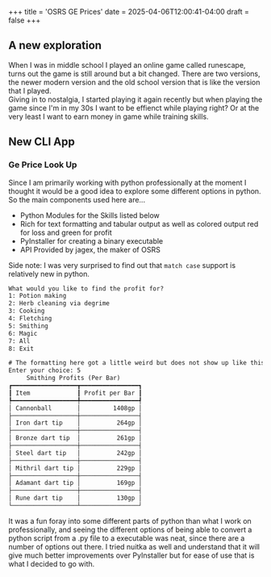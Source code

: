+++
title = 'OSRS GE Prices'
date = 2025-04-06T12:00:41-04:00
draft = false
+++

## A new exploration

When I was in middle school I played an online game called runescape, turns out the game is still around but a bit changed. There are two versions, the newer modern version and the old school version that is like the version that I played. <br>
Giving in to nostalgia, I started playing it again recently but when playing the game since I'm in my 30s I want to be effienct while playing right? Or at the very least I want to earn money in game while training skills.

## New CLI App
### Ge Price Look Up

Since I am primarily working with python professionally at the moment I thought it would be a good idea to explore some different options in python. So the main components used here are...

- Python Modules for the Skills listed below
- Rich for text formatting and tabular output as well as colored output red for loss and green for profit
- PyInstaller for creating a binary executable
- API Provided by jagex, the maker of OSRS

Side note: I was very surprised to find out that `match case` support is relatively new in python.

```txt
What would you like to find the profit for?
1: Potion making
2: Herb cleaning via degrime
3: Cooking
4: Fletching
5: Smithing
6: Magic
7: All
8: Exit

# The formatting here got a little weird but does not show up like this in the terminal.
Enter your choice: 5
     Smithing Profits (Per Bar)
┏━━━━━━━━━━━━━━━━━━┳━━━━━━━━━━━━━━━━┓
┃ Item             ┃ Profit per Bar ┃
┡━━━━━━━━━━━━━━━━━━╇━━━━━━━━━━━━━━━━┩
│ Cannonball       │         1408gp │
├──────────────────┼────────────────┤
│ Iron dart tip    │          264gp │
├──────────────────┼────────────────┤
│ Bronze dart tip  │          261gp │
├──────────────────┼────────────────┤
│ Steel dart tip   │          242gp │
├──────────────────┼────────────────┤
│ Mithril dart tip │          229gp │
├──────────────────┼────────────────┤
│ Adamant dart tip │          169gp │
├──────────────────┼────────────────┤
│ Rune dart tip    │          130gp │
└──────────────────┴────────────────┘
```

It was a fun foray into some different parts of python than what I work on professionally, and seeing the different options of being able to convert a python script from a .py file to a executable was neat, since there are a number of options out there. I tried nuitka as well and understand that it will give much better improvements over PyInstaller but for ease of use that is what I decided to go with.